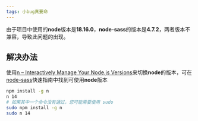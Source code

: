 ```yaml
---
tags: 小bug真要命
---
```

由于项目中使用的**node**版本是**18.16.0**，**node-sass**的版本是**4.7.2**，两者版本不兼容，导致此问题的出现。
## 解决办法
使用[n – Interactively Manage Your Node.js Versions](https://www.npmjs.com/package/n)来切换**node**的版本，可在[node-sass](https://github.com/sass/node-sass)快速指南中找到可使用**node**版本
```bash
npm install -g n
n 14
# 如果其中一个命令没有通过，您可能需要使用 sudo
sudo npm install -g n
sudo n 14
```


